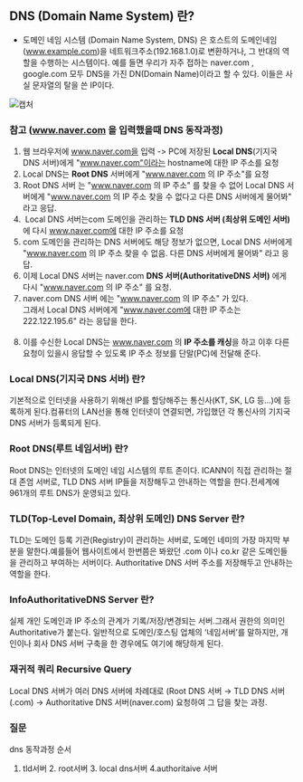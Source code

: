 
 ## DNS (Domain Name System) 란?
- 도메인 네임 시스템 (Domain Name System, DNS) 은 호스트의 도메인네임 (www.example.com)을 네트워크주소(192.168.1.0)로 변환하거나, 그 반대의 역할을 수행하는 시스템이다.
예를 들면 우리가 자주 접하는 naver.com , google.com 모두 DNS을 가진 DN(Domain Name)이라고 할 수 있다.
이들은 사실 문자열의 탈을 쓴 IP이다.

![캡처](https://github.com/Woori-FISA-CS-Study/CS-Study/assets/35751392/b40e8ce2-8b52-427b-96f7-ebd2d89ee00f)





### 참고 (www.naver.com 을 입력했을때 DNS 동작과정)
1. 웹 브라우저에 www.naver.com을 입력 -> PC에 저장된 **Local DNS**(기지국 DNS 서버)에게 "www.naver.com"이라는 hostname에 대한 IP 주소를 요청  
2. Local DNS는 **Root DNS** 서버에게 "www.naver.com 의 IP 주소"를 요청
4.  Root DNS 서버 는 "www.naver.com 의 IP 주소" 를 찾을 수 없어 Local DNS 서버에게 "www.naver.com 의 IP 주소 찾을 수 없다고 다른 DNS 서버에게 물어봐" 라고 응답.
5.  Local DNS 서버는com 도메인을 관리하는 **TLD DNS 서버 (최상위 도메인 서버)** 에 다시 www.naver.com에 대한 IP 주소를 요청
6. com 도메인을 관리하는 DNS 서버에도 해당 정보가 없으면, Local DNS 서버에게 "www.naver.com 의 IP 주소 찾을 수 없음. 다른 DNS 서버에게 물어봐" 라고 응답.
6. 이제 Local DNS 서버는 naver.com **DNS 서버(AuthoritativeDNS 서버)** 에게 다시 "www.naver.com 의 IP 주소" 를 요청. 
7. naver.com DNS 서버 에는 "www.naver.com 의 IP 주소" 가 있다.  
그래서 Local DNS 서버에게 "www.naver.com에 대한 IP 주소는 222.122.195.6" 라는 응답을 한다.  
 
8. 이를 수신한 Local DNS는 www.naver.com 의 **IP 주소를 캐싱**을 하고 이후 다른 요청이 있을시 응답할 수 있도록 IP 주소 정보를 단말(PC)에 전달해 준다.


### Local DNS(기지국 DNS 서버) 란?  
기본적으로 인터넷을 사용하기 위해선 IP를 할당해주는 통신사(KT, SK, LG 등...)에 등록하게 된다.컴퓨터의 LAN선을 통해 인터넷이 연결되면, 가입했던 각 통신사의 기지국 DNS 서버가 등록되게 된다.

### Root DNS(루트 네임서버) 란?  
Root DNS는 인터넷의 도메인 네임 시스템의 루트 존이다. ICANN이 직접 관리하는 절대 존엄 서버로, 
TLD DNS 서버 IP들을 저장해두고 안내하는 역할을 한다.전세계에 961개의 루트 DNS가 운영되고 있다.

### TLD(Top-Level Domain, 최상위 도메인) DNS Server 란?  
TLD는 도메인 등록 기관(Registry)이 관리하는 서버로, 도메인 네미의 가장 마지막 부분을 말한다.예를들어 웹사이트에서 한번쯤은 봐왔던 .com 이나 co.kr 같은 도메인들을 관리하고 부여하는 서버이다.
Authoritative DNS 서버 주소를 저장해두고 안내하는 역할을 한다.

### InfoAuthoritativeDNS Server 란?  
실제 개인 도메인과 IP 주소의 관계가 기록/저장/변경되는 서버.그래서 권한의 의미인 Authoritative가 붙는다.
일반적으로 도메인/호스팅 업체의 ‘네임서버’를 말하지만, 개인이나 회사 DNS 서버 구축을 한 경우에도 여기에 해당하게 된다.


### 재귀적 쿼리 Recursive Query
 Local DNS 서버가 여러 DNS 서버에 차례대로 (Root DNS 서버 → TLD DNS 서버(.com) → Authoritative DNS 서버(naver.com) 요청하여 
그 답을 찾는 과정.

### 질문
dns 동작과정 순서
1. tld서버 2. root서버 3. local dns서버 4.authoritaive 서버  
